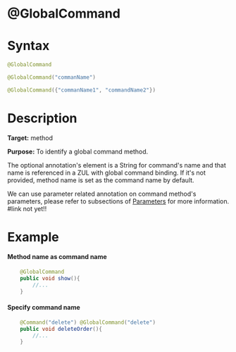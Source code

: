 # @GlobalCommand

Syntax
======

``` java
@GlobalCommand

@GlobalCommand("commanName")

@GlobalCommand({"commanName1", "commandName2"})
```

Description
===========

**Target:** method

**Purpose:** To identify a global command method.

The optional annotation's element is a String for command's name and that name is referenced in a ZUL with global command binding. If it's not provided, method name is set as the command name by default.

We can use parameter related annotation on command method's parameters, please refer to subsections of [ Parameters]() for more information.
#link not yet!!

Example
=======

#### Method name as command name
``` java
    @GlobalCommand
    public void show(){
        //...
    }
```
#### Specify command name
``` java
    @Command("delete") @GlobalCommand("delete")
    public void deleteOrder(){
        //...
    }
```
